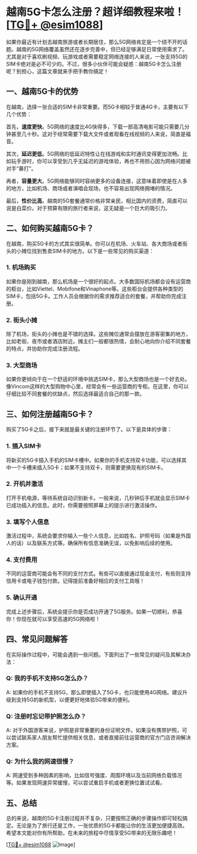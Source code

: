 # 越南5G卡怎么注册？超详细教程来啦！[[TG💪+ @esim1088](https://t.me/s/esim1088)]

如果你最近有计划去越南旅游或者长期居住，那么5G网络肯定是一个绕不开的话题。越南的5G网络覆盖虽然还在逐步完善中，但已经足够满足日常使用需求了。尤其是对于喜欢刷视频、玩游戏或者需要稳定网络连接的人来说，一张支持5G的SIM卡绝对是必不可少的。不过，很多小伙伴可能会疑惑：越南5G卡怎么注册呢？别担心，这篇文章就来手把手教你搞定！

## 一、越南5G卡的优势

在越南，选择一张合适的SIM卡非常重要。而5G卡相较于普通4G卡，主要有以下几个优势：

首先，**速度更快**。5G网络的速度比4G快得多，下载一部高清电影可能只需要几分钟甚至几十秒。这对于经常需要下载大文件或者观看在线视频的人来说，简直是福音。

其次，**延迟更低**。5G网络的低延迟特性让在线游戏和实时通讯变得更加流畅。比如玩手游时，你可以享受到几乎无延迟的游戏体验，再也不用担心因为网络问题被对手“暴打”。

再者，**容量更大**。5G网络能够同时容纳更多的设备连接，这意味着即使是在人多的地方，比如机场、商场或者演唱会现场，也不容易出现网络拥堵的情况。

最后，**性价比高**。越南的5G套餐通常价格非常亲民，相比国内的资费，简直可以说是白菜价。对于预算有限的旅行者来说，这无疑是一个巨大的吸引力。

## 二、如何购买越南5G卡？

在越南，购买5G卡的方式其实很简单。你可以在机场、火车站、各大商场或者街头的小摊位找到售卖SIM卡的地方。以下是一些常见的购买渠道：

### 1. **机场购买**

如果你是刚到越南，那么机场是一个很好的起点。大多数国际机场都会设有运营商的柜台，比如Viettel、Mobifone和Vinaphone等。这些柜台会提供各种类型的SIM卡，包括5G卡。工作人员会根据你的需求推荐适合的套餐，并帮助你完成注册。

### 2. **街头小摊**

除了机场，街头的小摊也是不错的选择。这些摊位通常会摆放在游客密集的地方，比如老街、夜市或者酒店附近。摊主们一般都很热情，会耐心地向你介绍不同套餐的特点，并协助你完成注册流程。

### 3. **大型商场**

如果你更倾向于在一个舒适的环境中挑选SIM卡，那么大型商场也是一个好去处。像Vincom这样的大型购物中心里，经常会有一些运营商的专柜。在这里，你可以仔细比较不同套餐的优缺点，然后选择最适合自己的那一款。

## 三、如何注册越南5G卡？

购买了5G卡之后，接下来就是最关键的注册环节了。以下是具体的步骤：

### 1. **插入SIM卡**

将新买的5G卡插入手机的SIM卡槽中。如果你的手机支持双卡功能，可以选择其中一个卡槽来插入5G卡；如果不支持双卡，则需要更换现有的SIM卡。

### 2. **开机并激活**

打开手机电源，等待系统自动识别新卡。一般来说，几秒钟后手机就会显示SIM卡已成功插入的信息。此时，你需要按照屏幕上的提示进行激活操作。

### 3. **填写个人信息**

激活过程中，系统会要求你输入一些个人信息，比如姓名、护照号码（如果是外国人的话）以及联系方式等。确保所有信息准确无误，以免影响后续的使用。

### 4. **支付费用**

不同的运营商可能会有不同的支付方式。有些可以直接通过现金支付，有些则支持信用卡或电子钱包付款。记得提前准备好相应的支付工具哦！

### 5. **确认开通**

完成上述步骤后，系统会提示你是否成功开通了5G服务。如果一切顺利，恭喜你！你现在就可以享受高速的5G网络啦！

## 四、常见问题解答

在实际操作过程中，可能会遇到一些问题。下面列出了一些常见的疑问及其解决办法：

### Q: 我的手机不支持5G怎么办？

A: 如果你的手机不支持5G，那么即使插入了5G卡，也只能使用4G网络。建议升级到支持5G的新机型，以便更好地体验5G带来的便利。

### Q: 注册时忘记带护照怎么办？

A: 对于外国游客来说，护照是非常重要的身份证明文件。如果没有携带护照，可以尝试联系家人朋友帮忙提供相关信息，或者直接前往运营商的官方门店咨询解决方案。

### Q: 为什么我的网速很慢？

A: 网速受到多种因素的影响，比如信号强度、周围环境以及当前网络负载情况等。如果发现网速异常缓慢，可以尝试重启手机或者更换位置试试看。

## 五、总结

总的来说，越南的5G卡注册过程并不复杂，只要按照正确的步骤操作即可轻松搞定。无论是为了旅行还是工作，一张优质的5G卡都能让你的生活更加便捷高效。希望本文能对你有所帮助，在未来的旅程中尽情享受5G带来的无限乐趣吧！

[[TG💪+ @esim1088](https://t.me/s/esim1088) ![Image](https://i.postimg.cc/4NQfJmqS/Snipaste-2025-05-13-00-14-12.png)]
